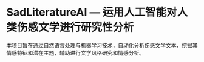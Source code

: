 # SadLiteratureAI — 运用人工智能对人类伤感文学进行研究性分析

本项目旨在通过自然语言处理与机器学习技术，自动化分析伤感文学文本，挖掘其情感特征和潜在主题，辅助进行文学风格研究和情感分析。
